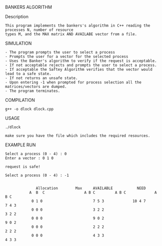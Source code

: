 BANKERS ALGORITHM

Description

	This program implements the bankers's algorithm in C++ reading the processes N, number of resource
	types M, and the MAX matrix AND AVAILABE vector from a file.


SIMULATION

	- The program prompts the user to select a process
	- Prompts the user for a vector for the selected process
	- Uses the Banker's algorithm to verify if the request is acceptable.
	- If not acceptable rejects and prompts the user to select a process.
	- If acceptable the Saftey Algorithm verifies that the vector would lead to a safe state. 
	- If not returns an unsafe state.
	- Upon entering -1 when prompted for process selection all the matrices/vectors are dumped.
	- The program terminates.
	
COMPILATION
	
	g++ -o dlock dlock.cpp

USAGE
	
	./dlock

	make sure you have the file which includes the required resources.

EXAMPLE RUN

	Select a process (0 - 4) : 0
	Enter a vector : 0 1 0

	request is safe!

	Select a process (0 - 4) : -1


	              Allocation		Max		AVAILABLE	        NEED
               A  B  C		        	A B C		  A B C		    	A B C
                0 1 0               		7 5 3        	  10 4 7         	7 4 3
                0 0 0               		3 2 2                       		3 2 2
                0 0 0               		9 0 2                      		9 0 2
                0 0 0               		2 2 2                   		2 2 2
                0 0 0               		4 3 3                   		4 3 3
